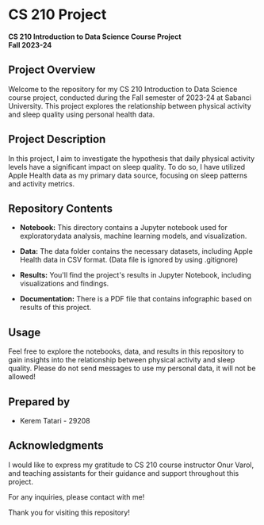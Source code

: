 # CS 210 Project

**CS 210 Introduction to Data Science Course Project**
<br>**Fall 2023-24**

## Project Overview

Welcome to the repository for my CS 210 Introduction to Data Science course project, conducted during the Fall semester of 2023-24 at Sabanci University. This project explores the relationship between physical activity and sleep quality using personal health data.

## Project Description

In this project, I aim to investigate the hypothesis that daily physical activity levels have a significant impact on sleep quality. To do so, I have utilized Apple Health data as my primary data source, focusing on sleep patterns and activity metrics.

## Repository Contents

- **Notebook:** This directory contains a Jupyter notebook used for exploratorydata analysis, machine learning models, and visualization.

- **Data:** The data folder contains the necessary datasets, including Apple Health data in CSV format. (Data file is ignored by using .gitignore)

- **Results:** You'll find the project's results in Jupyter Notebook, including visualizations and findings.

- **Documentation:** There is a PDF file that contains infographic based on results of this project.

## Usage

Feel free to explore the notebooks, data, and results in this repository to gain insights into the relationship between physical activity and sleep quality. Please do not send messages to use my personal data, it will not be allowed!

## Prepared by

- Kerem Tatari - 29208

## Acknowledgments

I would like to express my gratitude to CS 210 course instructor Onur Varol, and teaching assistants for their guidance and support throughout this project.

For any inquiries, please contact with me!

Thank you for visiting this repository!
